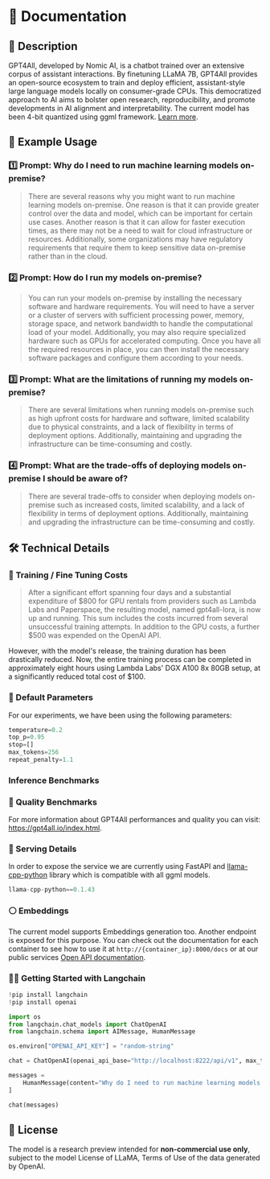 # 📑 Documentation

## 📌 Description

GPT4All, developed by Nomic AI, is a chatbot trained over an extensive corpus of assistant interactions. By finetuning LLaMA 7B, GPT4All provides an open-source ecosystem to train and deploy efficient, assistant-style large language models locally on consumer-grade CPUs. This democratized approach to AI aims to bolster open research, reproducibility, and promote developments in AI alignment and interpretability. The current model has been 4-bit quantized using ggml framework. [Learn more](https://github.com/nomic-ai/gpt4all).

## 📒 Example Usage

### 1️⃣ Prompt: Why do I need to run machine learning models on-premise?

> There are several reasons why you might want to run machine learning models on-premise. One reason is that it can provide greater control over the data and model, which can be important for certain use cases. Another reason is that it can allow for faster execution times, as there may not be a need to wait for cloud infrastructure or resources. Additionally, some organizations may have regulatory requirements that require them to keep sensitive data on-premise rather than in the cloud.

### 2️⃣ Prompt: How do I run my models on-premise?

> You can run your models on-premise by installing the necessary software and hardware requirements. You will need to have a server or a cluster of servers with sufficient processing power, memory, storage space, and network bandwidth to handle the computational load of your model. Additionally, you may also require specialized hardware such as GPUs for accelerated computing. Once you have all the required resources in place, you can then install the necessary software packages and configure them according to your needs.

### 3️⃣ Prompt: What are the limitations of running my models on-premise?

> There are several limitations when running models on-premise such as high upfront costs for hardware and software, limited scalability due to physical constraints, and a lack of flexibility in terms of deployment options. Additionally, maintaining and upgrading the infrastructure can be time-consuming and costly.

### 4️⃣ Prompt: What are the trade-offs of deploying models on-premise I should be aware of?

> There are several trade-offs to consider when deploying models on-premise such as increased costs, limited scalability, and a lack of flexibility in terms of deployment options. Additionally, maintaining and upgrading the infrastructure can be time-consuming and costly.


## 🛠️ Technical Details

### 🔧 Training / Fine Tuning Costs

> After a significant effort spanning four days and a substantial expenditure of $800 for GPU rentals from providers such as Lambda Labs and Paperspace, the resulting model, named gpt4all-lora, is now up and running. This sum includes the costs incurred from several unsuccessful training attempts. In addition to the GPU costs, a further $500 was expended on the OpenAI API. 

However, with the model's release, the training duration has been drastically reduced. Now, the entire training process can be completed in approximately eight hours using Lambda Labs' DGX A100 8x 80GB setup, at a significantly reduced total cost of $100.

### 🔢 Default Parameters

For our experiments, we have been using the following parameters:

```python
temperature=0.2
top_p=0.95
stop=[]
max_tokens=256
repeat_penalty=1.1
```

### Inference Benchmarks

### 🔎 Quality Benchmarks

For more information about GPT4All performances and quality you can visit: https://gpt4all.io/index.html.

### 🚀 Serving Details

In order to expose the service we are currently using FastAPI and [llama-cpp-python](https://abetlen.github.io/llama-cpp-python/) library which is compatible with all ggml models.

```python
llama-cpp-python==0.1.43
```

### ⚪️ Embeddings

The current model supports Embeddings generation too. Another endpoint is exposed for this purpose. You can check out the documentation for each container to see how to use it at `http://{container_ip}:8000/docs` or at our public services [Open API documentation](https://mock.prem.ninja/docs).

### 🦜🔗 Getting Started with Langchain

```python
!pip install langchain
!pip install openai

import os
from langchain.chat_models import ChatOpenAI
from langchain.schema import AIMessage, HumanMessage

os.environ["OPENAI_API_KEY"] = "random-string"

chat = ChatOpenAI(openai_api_base="http://localhost:8222/api/v1", max_tokens=128)

messages = 
    HumanMessage(content="Why do I need to run machine learning models on-premise?")
]

chat(messages)
```

## 📜 License

The model is a research preview intended for **non-commercial use only**, subject to the model License of LLaMA, Terms of Use of the data generated by OpenAI.